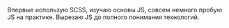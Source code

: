 Впервые использую SCSS, изучаю основы JS, совсем немного пробую JS на практике.
Вырезаю JS до полного понимания технологий.
